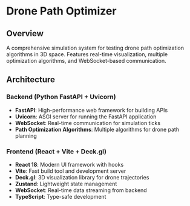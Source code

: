 # Drone Path Optimizer

## Overview

A comprehensive simulation system for testing drone path optimization algorithms in 3D space. Features real-time visualization, multiple optimization algorithms, and WebSocket-based communication.

## Architecture

### Backend (Python FastAPI + Uvicorn)

- **FastAPI**: High-performance web framework for building APIs
- **Uvicorn**: ASGI server for running the FastAPI application
- **WebSocket**: Real-time communication for simulation ticks
- **Path Optimization Algorithms**: Multiple algorithms for drone path planning

### Frontend (React + Vite + Deck.gl)

- **React 18**: Modern UI framework with hooks
- **Vite**: Fast build tool and development server
- **Deck.gl**: 3D visualization library for drone trajectories
- **Zustand**: Lightweight state management
- **WebSocket**: Real-time data streaming from backend
- **TypeScript**: Type-safe development

